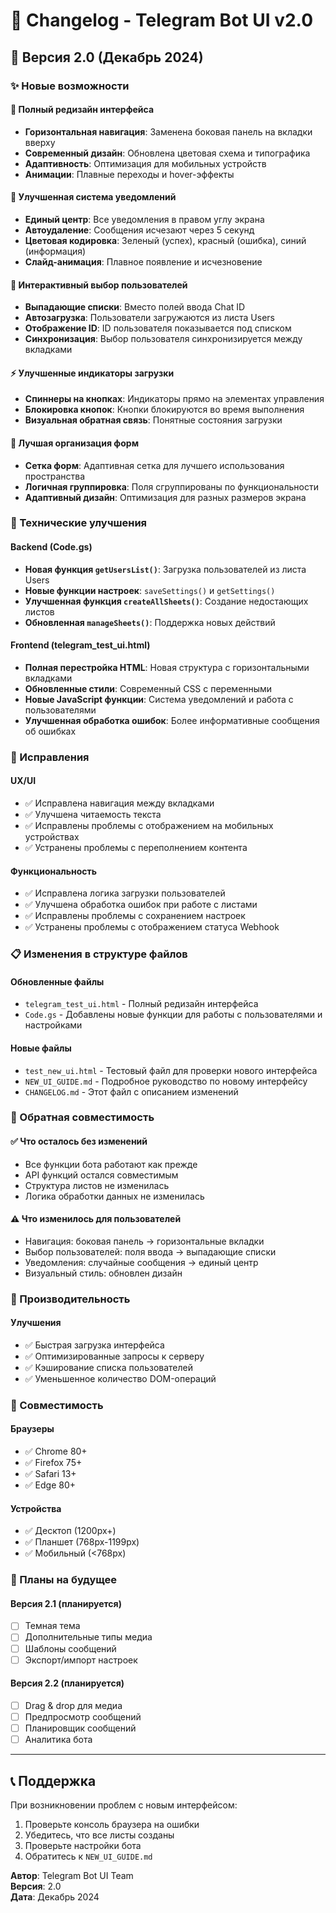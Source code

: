 # 📝 Changelog - Telegram Bot UI v2.0

## 🎉 Версия 2.0 (Декабрь 2024)

### ✨ Новые возможности

#### 🎨 Полный редизайн интерфейса
- **Горизонтальная навигация**: Заменена боковая панель на вкладки вверху
- **Современный дизайн**: Обновлена цветовая схема и типографика
- **Адаптивность**: Оптимизация для мобильных устройств
- **Анимации**: Плавные переходы и hover-эффекты

#### 🔔 Улучшенная система уведомлений
- **Единый центр**: Все уведомления в правом углу экрана
- **Автоудаление**: Сообщения исчезают через 5 секунд
- **Цветовая кодировка**: Зеленый (успех), красный (ошибка), синий (информация)
- **Слайд-анимация**: Плавное появление и исчезновение

#### 👥 Интерактивный выбор пользователей
- **Выпадающие списки**: Вместо полей ввода Chat ID
- **Автозагрузка**: Пользователи загружаются из листа Users
- **Отображение ID**: ID пользователя показывается под списком
- **Синхронизация**: Выбор пользователя синхронизируется между вкладками

#### ⚡ Улучшенные индикаторы загрузки
- **Спиннеры на кнопках**: Индикаторы прямо на элементах управления
- **Блокировка кнопок**: Кнопки блокируются во время выполнения
- **Визуальная обратная связь**: Понятные состояния загрузки

#### 📱 Лучшая организация форм
- **Сетка форм**: Адаптивная сетка для лучшего использования пространства
- **Логичная группировка**: Поля сгруппированы по функциональности
- **Адаптивный дизайн**: Оптимизация для разных размеров экрана

### 🔧 Технические улучшения

#### Backend (Code.gs)
- **Новая функция `getUsersList()`**: Загрузка пользователей из листа Users
- **Новые функции настроек**: `saveSettings()` и `getSettings()`
- **Улучшенная функция `createAllSheets()`**: Создание недостающих листов
- **Обновленная `manageSheets()`**: Поддержка новых действий

#### Frontend (telegram_test_ui.html)
- **Полная перестройка HTML**: Новая структура с горизонтальными вкладками
- **Обновленные стили**: Современный CSS с переменными
- **Новые JavaScript функции**: Система уведомлений и работа с пользователями
- **Улучшенная обработка ошибок**: Более информативные сообщения об ошибках

### 🐛 Исправления

#### UX/UI
- ✅ Исправлена навигация между вкладками
- ✅ Улучшена читаемость текста
- ✅ Исправлены проблемы с отображением на мобильных устройствах
- ✅ Устранены проблемы с переполнением контента

#### Функциональность
- ✅ Исправлена логика загрузки пользователей
- ✅ Улучшена обработка ошибок при работе с листами
- ✅ Исправлены проблемы с сохранением настроек
- ✅ Устранены проблемы с отображением статуса Webhook

### 📋 Изменения в структуре файлов

#### Обновленные файлы
- `telegram_test_ui.html` - Полный редизайн интерфейса
- `Code.gs` - Добавлены новые функции для работы с пользователями и настройками

#### Новые файлы
- `test_new_ui.html` - Тестовый файл для проверки нового интерфейса
- `NEW_UI_GUIDE.md` - Подробное руководство по новому интерфейсу
- `CHANGELOG.md` - Этот файл с описанием изменений

### 🔄 Обратная совместимость

#### ✅ Что осталось без изменений
- Все функции бота работают как прежде
- API функций остался совместимым
- Структура листов не изменилась
- Логика обработки данных не изменилась

#### ⚠️ Что изменилось для пользователей
- Навигация: боковая панель → горизонтальные вкладки
- Выбор пользователей: поля ввода → выпадающие списки
- Уведомления: случайные сообщения → единый центр
- Визуальный стиль: обновлен дизайн

### 🚀 Производительность

#### Улучшения
- ✅ Быстрая загрузка интерфейса
- ✅ Оптимизированные запросы к серверу
- ✅ Кэширование списка пользователей
- ✅ Уменьшенное количество DOM-операций

### 📱 Совместимость

#### Браузеры
- ✅ Chrome 80+
- ✅ Firefox 75+
- ✅ Safari 13+
- ✅ Edge 80+

#### Устройства
- ✅ Десктоп (1200px+)
- ✅ Планшет (768px-1199px)
- ✅ Мобильный (<768px)

### 🎯 Планы на будущее

#### Версия 2.1 (планируется)
- [ ] Темная тема
- [ ] Дополнительные типы медиа
- [ ] Шаблоны сообщений
- [ ] Экспорт/импорт настроек

#### Версия 2.2 (планируется)
- [ ] Drag & drop для медиа
- [ ] Предпросмотр сообщений
- [ ] Планировщик сообщений
- [ ] Аналитика бота

---

## 📞 Поддержка

При возникновении проблем с новым интерфейсом:

1. Проверьте консоль браузера на ошибки
2. Убедитесь, что все листы созданы
3. Проверьте настройки бота
4. Обратитесь к `NEW_UI_GUIDE.md`

**Автор**: Telegram Bot UI Team  
**Версия**: 2.0  
**Дата**: Декабрь 2024 
